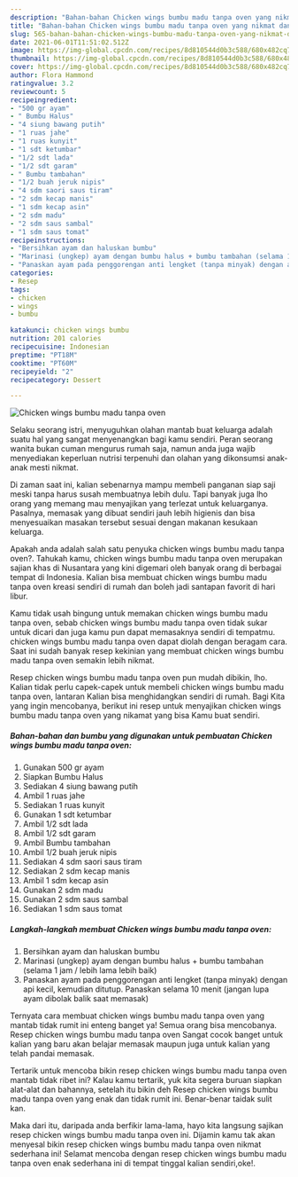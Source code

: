 ```yaml
---
description: "Bahan-bahan Chicken wings bumbu madu tanpa oven yang nikmat dan Mudah Dibuat"
title: "Bahan-bahan Chicken wings bumbu madu tanpa oven yang nikmat dan Mudah Dibuat"
slug: 565-bahan-bahan-chicken-wings-bumbu-madu-tanpa-oven-yang-nikmat-dan-mudah-dibuat
date: 2021-06-01T11:51:02.512Z
image: https://img-global.cpcdn.com/recipes/8d810544d0b3c588/680x482cq70/chicken-wings-bumbu-madu-tanpa-oven-foto-resep-utama.jpg
thumbnail: https://img-global.cpcdn.com/recipes/8d810544d0b3c588/680x482cq70/chicken-wings-bumbu-madu-tanpa-oven-foto-resep-utama.jpg
cover: https://img-global.cpcdn.com/recipes/8d810544d0b3c588/680x482cq70/chicken-wings-bumbu-madu-tanpa-oven-foto-resep-utama.jpg
author: Flora Hammond
ratingvalue: 3.2
reviewcount: 5
recipeingredient:
- "500 gr ayam"
- " Bumbu Halus"
- "4 siung bawang putih"
- "1 ruas jahe"
- "1 ruas kunyit"
- "1 sdt ketumbar"
- "1/2 sdt lada"
- "1/2 sdt garam"
- " Bumbu tambahan"
- "1/2 buah jeruk nipis"
- "4 sdm saori saus tiram"
- "2 sdm kecap manis"
- "1 sdm kecap asin"
- "2 sdm madu"
- "2 sdm saus sambal"
- "1 sdm saus tomat"
recipeinstructions:
- "Bersihkan ayam dan haluskan bumbu"
- "Marinasi (ungkep) ayam dengan bumbu halus + bumbu tambahan (selama 1 jam / lebih lama lebih baik)"
- "Panaskan ayam pada penggorengan anti lengket (tanpa minyak) dengan api kecil, kemudian ditutup. Panaskan selama 10 menit (jangan lupa ayam dibolak balik saat memasak)"
categories:
- Resep
tags:
- chicken
- wings
- bumbu

katakunci: chicken wings bumbu 
nutrition: 201 calories
recipecuisine: Indonesian
preptime: "PT18M"
cooktime: "PT60M"
recipeyield: "2"
recipecategory: Dessert

---
```



![Chicken wings bumbu madu tanpa oven](https://img-global.cpcdn.com/recipes/8d810544d0b3c588/680x482cq70/chicken-wings-bumbu-madu-tanpa-oven-foto-resep-utama.jpg)

Selaku seorang istri, menyuguhkan olahan mantab buat keluarga adalah suatu hal yang sangat menyenangkan bagi kamu sendiri. Peran seorang  wanita bukan cuman mengurus rumah saja, namun anda juga wajib menyediakan keperluan nutrisi terpenuhi dan olahan yang dikonsumsi anak-anak mesti nikmat.

Di zaman  saat ini, kalian sebenarnya mampu membeli panganan siap saji meski tanpa harus susah membuatnya lebih dulu. Tapi banyak juga lho orang yang memang mau menyajikan yang terlezat untuk keluarganya. Pasalnya, memasak yang dibuat sendiri jauh lebih higienis dan bisa menyesuaikan masakan tersebut sesuai dengan makanan kesukaan keluarga. 



Apakah anda adalah salah satu penyuka chicken wings bumbu madu tanpa oven?. Tahukah kamu, chicken wings bumbu madu tanpa oven merupakan sajian khas di Nusantara yang kini digemari oleh banyak orang di berbagai tempat di Indonesia. Kalian bisa membuat chicken wings bumbu madu tanpa oven kreasi sendiri di rumah dan boleh jadi santapan favorit di hari libur.

Kamu tidak usah bingung untuk memakan chicken wings bumbu madu tanpa oven, sebab chicken wings bumbu madu tanpa oven tidak sukar untuk dicari dan juga kamu pun dapat memasaknya sendiri di tempatmu. chicken wings bumbu madu tanpa oven dapat diolah dengan beragam cara. Saat ini sudah banyak resep kekinian yang membuat chicken wings bumbu madu tanpa oven semakin lebih nikmat.

Resep chicken wings bumbu madu tanpa oven pun mudah dibikin, lho. Kalian tidak perlu capek-capek untuk membeli chicken wings bumbu madu tanpa oven, lantaran Kalian bisa menghidangkan sendiri di rumah. Bagi Kita yang ingin mencobanya, berikut ini resep untuk menyajikan chicken wings bumbu madu tanpa oven yang nikamat yang bisa Kamu buat sendiri.

<!--inarticleads1-->

##### Bahan-bahan dan bumbu yang digunakan untuk pembuatan Chicken wings bumbu madu tanpa oven:

1. Gunakan 500 gr ayam
1. Siapkan  Bumbu Halus
1. Sediakan 4 siung bawang putih
1. Ambil 1 ruas jahe
1. Sediakan 1 ruas kunyit
1. Gunakan 1 sdt ketumbar
1. Ambil 1/2 sdt lada
1. Ambil 1/2 sdt garam
1. Ambil  Bumbu tambahan
1. Ambil 1/2 buah jeruk nipis
1. Sediakan 4 sdm saori saus tiram
1. Sediakan 2 sdm kecap manis
1. Ambil 1 sdm kecap asin
1. Gunakan 2 sdm madu
1. Gunakan 2 sdm saus sambal
1. Sediakan 1 sdm saus tomat




<!--inarticleads2-->

##### Langkah-langkah membuat Chicken wings bumbu madu tanpa oven:

1. Bersihkan ayam dan haluskan bumbu
1. Marinasi (ungkep) ayam dengan bumbu halus + bumbu tambahan (selama 1 jam / lebih lama lebih baik)
1. Panaskan ayam pada penggorengan anti lengket (tanpa minyak) dengan api kecil, kemudian ditutup. Panaskan selama 10 menit (jangan lupa ayam dibolak balik saat memasak)




Ternyata cara membuat chicken wings bumbu madu tanpa oven yang mantab tidak rumit ini enteng banget ya! Semua orang bisa mencobanya. Resep chicken wings bumbu madu tanpa oven Sangat cocok banget untuk kalian yang baru akan belajar memasak maupun juga untuk kalian yang telah pandai memasak.

Tertarik untuk mencoba bikin resep chicken wings bumbu madu tanpa oven mantab tidak ribet ini? Kalau kamu tertarik, yuk kita segera buruan siapkan alat-alat dan bahannya, setelah itu bikin deh Resep chicken wings bumbu madu tanpa oven yang enak dan tidak rumit ini. Benar-benar taidak sulit kan. 

Maka dari itu, daripada anda berfikir lama-lama, hayo kita langsung sajikan resep chicken wings bumbu madu tanpa oven ini. Dijamin kamu tak akan menyesal bikin resep chicken wings bumbu madu tanpa oven nikmat sederhana ini! Selamat mencoba dengan resep chicken wings bumbu madu tanpa oven enak sederhana ini di tempat tinggal kalian sendiri,oke!.

